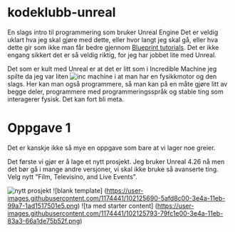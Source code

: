 # kodeklubb-unreal
En slags intro til programmering som bruker Unreal Engine
Det er veldig uklart hva jeg skal gjøre med dette, eller hvor langt jeg skal gå, eller hva dette gir som ikke
man får bedre gjennom [Blueprint tutorials](https://www.youtube.com/watch?v=EFXMW_UEDco
). Det er ikke engang sikkert det er så veldig riktig, for jeg har jobbet lite med Unreal.

Det som er kult med Unreal er at det er litt som i Incredible Machine jeg spilte da jeg var liten
![inc machine](https://user-images.githubusercontent.com/1174441/102125050-571d3a00-3e49-11eb-8a18-0aa65892ed44.png)
i at man har en fysikkmotor og den slags. Her kan man også programmere, så man kan på en måte gjøre litt av begge deler, programmere med programmeringsspråk og stable ting som interagerer fysisk. Det kan fort bli meta.


# Oppgave 1
Det er kanskje ikke så mye en oppgave som bare at vi lager noe greier.

Det første vi gjør er å lage et nytt prosjekt. Jeg bruker Unreal 4.26 nå men det bør gå i mange andre versjoner, vi skal ikke bruke så avanserte ting.
Velg nytt "Film, Televisino, and Live Events".

![nytt prosjekt](https://user-images.githubusercontent.com/1174441/102125734-6b156b80-3e4a-11eb-806e-05df0fdc23f2.png)
![blank template] (https://user-images.githubusercontent.com/1174441/102125690-5afd8c00-3e4a-11eb-99a7-1ad1517501e5.png)
![ta med starter content] (https://user-images.githubusercontent.com/1174441/102125793-79fc1e00-3e4a-11eb-83a3-66a1de75b52f.png)

